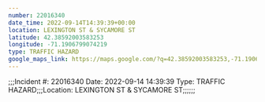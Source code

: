 ```yaml
---
number: 22016340
date_time: 2022-09-14T14:39:39+00:00
location: LEXINGTON ST & SYCAMORE ST
latitude: 42.38592003583253
longitude: -71.1906799074219
type: TRAFFIC HAZARD
google_maps_link: https://maps.google.com/?q=42.38592003583253,-71.1906799074219
---
```


;;;Incident #: 22016340  Date: 2022-09-14 14:39:39   Type: TRAFFIC HAZARD;;;Location: LEXINGTON ST & SYCAMORE ST;;;;;;
